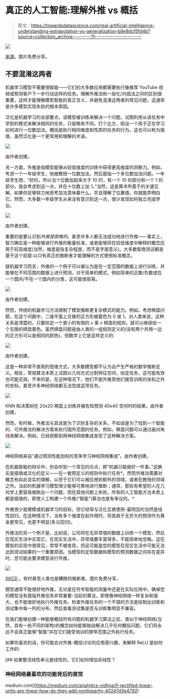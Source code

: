 # 真正的人工智能:理解外推 vs 概括

> 原文：<https://towardsdatascience.com/real-artificial-intelligence-understanding-extrapolation-vs-generalization-b8e8dcf5fd4b?source=collection_archive---------11----------------------->

![](img/3320a5b0cca8610e19b15e647b6a08fa.png)

[来源](https://www.zastavki.com/eng/Backgrounds/wallpaper-35605.htm)。图片免费分享。

## 不要混淆这两者

机器学习模型不需要很智能——它们的大多数应用都需要执行像推荐 YouTube 视频或预测客户下一步行动这样的任务。理解外推法和一般化/内插法之间的区别很重要，这样才能理解模型智能的真正含义，并避免混淆这两者的常见问题，这通常是许多模型实现失败的根本原因。

泛化是机器学习的全部要点。该模型被训练来解决一个问题，试图利用从该任务中学到的模式来解决相同的任务，只是略有不同。打个比方，假设一个孩子正在学习如何进行一位数加法。概括是执行相同难度和性质的任务的行为。这也可以称为插值，虽然泛化是一个更常用和理解的术语。

![](img/e710645d246ce759285b8d945094ee2a.png)

由作者创建。

另一方面，外推是指模型能够从较低维度的训练中获得更高维度的洞察力。例如，考虑一个一年级学生，他被教授一位数加法，然后面临一个多位数加法问题。一年级学生想，“好的，所以当个位数加起来大于 10 时，有一个 10 的部分和一个 1 的部分。我会考虑到这一点，并在十位数上加 1。”当然，这是算术所基于的关键见解，如果你足够努力地思考加法意味着什么，并且理解了位置值，你就能弄明白它。然而，大多数一年级学生从来没有意识到这一点，很少发现如何独立完成学业。

![](img/b80055cc0e2a0b7d4e59064d7886ca67.png)

由作者创建。

重要的是要认识到*外推是困难的*。甚至许多人都无法成功地进行外推——事实上，智力确实是一种能够进行外推的衡量标准，或者能够将在较低维度中解释的概念应用于较高维度(当然，维度是指复杂程度，而不是字面意义)。大多数智商测试都是基于这个前提:以只有真正的推断者才能理解的方式使用标准概念。

就机器学习而言，外推的一个例子可以被认为是在一定范围的数据上进行训练，并能够在不同范围的数据上进行预测。对于简单的模式，例如简单的正数/负数或在一个圆内/不在一个圆内的分类，这可能很容易。

![](img/31a8bd0d5a20a03a3d2a7757cff5132a.png)

由作者创建。

然而，传统的机器学习方法限制了模型推断更复杂模式的能力。例如，考虑棋盘问题，在这个问题中，二维平面上交替的正方形被着色为 0 或 1。对人类来说，这种关系是清楚的，只要给定一个更小的有限的 *x* 乘 *x* 棋盘的规则，就可以继续给一个无限的棋盘着色。虽然棋盘问题是由人类的一组规则定义的(没有两个共用一边的正方形可以是相同的颜色)，但数学上它是这样定义的:

![](img/03038ec3d9c91c7bec30c9a7df43a598.png)

由作者创建。

这是一种非常不直观的思维方式，大多数模型都不认为会产生严格的数学推断定义。相反，常规算法本质上试图以几何方式分割特征空间，给定任务，这可能有效也可能无效。不幸的是，在这种情况下，他们不能外推至他们接受训练的坐标之外的坐标。甚至许多神经网络都无法完成这项任务。

![](img/01b026540176bde8f05ce6184bc73895.png)

KNN 和决策树在 20x20 棋盘上训练并被告知预测 40x40 空间时的结果。由作者创建。

然而，有时候，外推法与其说是为了识别复杂的关系，不如说是为了找到一个智能的、可外推法的解决方案来执行国外范围的任务。例如，棋盘问题可以通过画对角线来解决。例如，已经观察到用神经网络集成发现了这种解决方案。

![](img/75c34c827d79e36da2bbc42862c310d2.png)

神经网络来自“通过预测性能加权的竞争学习神经网络集成”。由作者创建。

在机器智能的辩论中，你会听到一个常见的论点，即“机器只能做好一件事。”这确实是插值或泛化的定义——在一套预定义的规则中执行任务*。然而外推法需要对概念有如此坚实的理解，以至于它们可以被应用到额外的领域，或者在教授的领域之外。当前的机器学习模型很少能够可靠地进行推断；通常，那些有希望的人在几何学上更容易推断出一个问题，而在其他问题上失败。所有的人工智能方法本质上都是插值的，即使人工构建一个外推(“智能”)算法也是有争议的。*

外推很少是建模或机器学习的目标，但它经常与泛化互换使用-最明显的当然是线性回归，在这种情况下，当有多个维度在起作用时，将其趋于无穷大的预测作为黄金更常见，也更不明显(多元回归)。

外推法的另一个例子是，比如说，公司将在无异常值的数据上训练一个模型，然后在现实生活中实现它，在现实生活中，异常值要丰富得多，不能简单地忽略。这在模型的实现中很常见，常常不被发现，但这可能是您的模型在现实生活中可能无法达到测试结果的一个重要原因。当模型的定型数据和模型的预测数据之间存在差异时，您可能会要求模型进行外推。

![](img/c8fc64c6ed5f23917a9c4a5a89e449f5.png)

[XKCD](https://xkcd.com/605/) 。有时甚至人类也是糟糕的推断者。图片免费分享。

模型通常不能很好地外推，无论是在符号智能的测量中还是在实际应用中。确保您的模型没有面临外推任务非常重要-当前的算法，即使像神经网络一样复杂和强大，也不能很好地执行外推任务。检查外推任务的一个不错的方法是绘制出训练和测试集中每一列的分布，然后查看测试集是否与训练集明显不兼容。

在我们能够创建一种能够概括所有问题的机器学习算法之前，类似于神经网络(当然，具有一些不同的架构)的概念如何能够独自解决几乎任何概括问题，它们将永远不会真正能够“智能”并在它们接受培训的狭窄范围之外执行任务。

如果你喜欢的话，你可能会对外推-概括讨论的应用感兴趣，来解释 ReLU 是如何工作的:

[](https://medium.com/analytics-vidhya/if-rectified-linear-units-are-linear-how-do-they-add-nonlinearity-40247d3e4792) [## 如果整流线性单元是线性的，它们如何增加非线性？

### 神经网络最喜欢的功能背后的直觉

medium.com](https://medium.com/analytics-vidhya/if-rectified-linear-units-are-linear-how-do-they-add-nonlinearity-40247d3e4792)